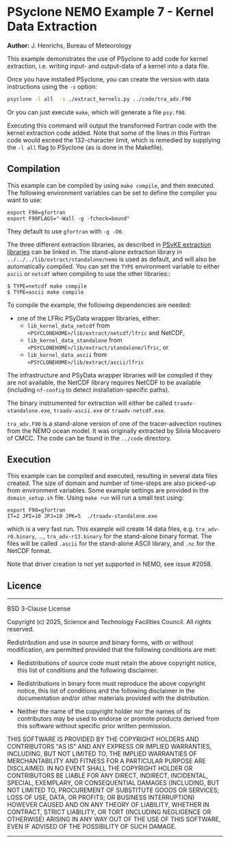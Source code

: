 # PSyclone NEMO Example 7 - Kernel Data Extraction

**Author:** J. Henrichs, Bureau of Meteorology

This example demonstrates the use of PSyclone to add code for kernel
extraction, i.e. writing input- and output-data of a kernel into a data file.

Once you have installed PSyclone, you can create the version with
data instructions using the ``-s`` option:

```sh
psyclone -l all  -s ./extract_kernels.py ../code/tra_adv.F90
```

Or you can just execute ``make``, which will generate a file ``psy.f90``.

Executing this command will output the transformed Fortran code with the 
kernel extraction code added. Note that some of the lines in this
Fortran code would exceed the 132-character limit, which is remedied
by supplying the `-l all` flag to PSyclone (as is done in the Makefile).


## Compilation

This example can be compiled by using ``make compile``, and then executed.
The following environment variables can be set to define the compiler you
want to use:

```shell
export F90=gfortran
export F90FLAGS="-Wall -g -fcheck=bound"
```
They default to use ``gfortran`` with ``-g -O0``.

The three different extraction libraries, as described in
[PSyKE extraction libraries](https://psyclone.readthedocs.io/en/stable/psyke.html#extraction-libraries)
can be linked in.  The stand-alone extraction library in
``../../../lib/extract/standalone/nemo`` is used as default, and
will also be automatically compiled. You can set the ``TYPE`` environment
variable to either ``ascii``
or ``netcdf`` when compiling to use the other libraries::

    $ TYPE=netcdf make compile
    $ TYPE=ascii make compile

 To compile the example, the following dependencies are needed:
- one of the LFRic PSyData wrapper libraries, either:
    - ``lib_kernel_data_netcdf`` from
      ``<PSYCLONEHOME>/lib/extract/netcdf/lfric`` and NetCDF,
    - ``lib_kernel_data_standalone`` from
      ``<PSYCLONEHOME>/lib/extract/standalone/lfric``, or
    - ``lib_kernel_data_ascii`` from
      ``<PSYCLONEHOME>/lib/extract/ascii/lfric``

The infrastructure and PSyData wrapper libraries will be compiled
if they are not available, the NetCDF library requires NetCDF to
be available (including ``nf-config`` to detect installation-specific
paths).

The binary  instrumented for extraction will either be called
``traadv-standalone.exe``, ``traadv-ascii.exe`` or
``traadv-netcdf.exe``.

`tra_adv.F90` is a stand-alone version of one of the tracer-advection
routines from the NEMO ocean model. It was originally extracted by
Silvia Mocavero of CMCC. The code can be found in the `../code`
directory.

## Execution

This example can be compiled and executed, resulting in several
data files created. The size of domain and number of time-steps are also
picked-up from environment variables. Some example settings are provided
in the `domain_setup.sh` file. Using ``make run`` will run a small
test using:

```shell
export F90=gfortran
IT=2 JPI=10 JPJ=10 JPK=5  ./traadv-standalone.exe
```
which is a very fast run. This example will create 14 data files, e.g.
``tra_adv-r0.binary``, ..., ``tra_adv-r13.binary`` for the stand-alone
binary format. The files will be called ``.ascii`` for the stand-alone
ASCII library, and ``.nc`` for the NetCDF format.


Note that driver creation is not yet supported in NEMO, see issue #2058.

## Licence

-----------------------------------------------------------------------------

BSD 3-Clause License

Copyright (c) 2025, Science and Technology Facilities Council.
All rights reserved.

Redistribution and use in source and binary forms, with or without
modification, are permitted provided that the following conditions are met:

* Redistributions of source code must retain the above copyright notice, this
  list of conditions and the following disclaimer.

* Redistributions in binary form must reproduce the above copyright notice,
  this list of conditions and the following disclaimer in the documentation
  and/or other materials provided with the distribution.

* Neither the name of the copyright holder nor the names of its
  contributors may be used to endorse or promote products derived from
  this software without specific prior written permission.

THIS SOFTWARE IS PROVIDED BY THE COPYRIGHT HOLDERS AND CONTRIBUTORS
"AS IS" AND ANY EXPRESS OR IMPLIED WARRANTIES, INCLUDING, BUT NOT
LIMITED TO, THE IMPLIED WARRANTIES OF MERCHANTABILITY AND FITNESS
FOR A PARTICULAR PURPOSE ARE DISCLAIMED. IN NO EVENT SHALL THE
COPYRIGHT HOLDER OR CONTRIBUTORS BE LIABLE FOR ANY DIRECT, INDIRECT,
INCIDENTAL, SPECIAL, EXEMPLARY, OR CONSEQUENTIAL DAMAGES (INCLUDING,
BUT NOT LIMITED TO, PROCUREMENT OF SUBSTITUTE GOODS OR SERVICES;
LOSS OF USE, DATA, OR PROFITS; OR BUSINESS INTERRUPTION) HOWEVER
CAUSED AND ON ANY THEORY OF LIABILITY, WHETHER IN CONTRACT, STRICT
LIABILITY, OR TORT (INCLUDING NEGLIGENCE OR OTHERWISE) ARISING IN
ANY WAY OUT OF THE USE OF THIS SOFTWARE, EVEN IF ADVISED OF THE
POSSIBILITY OF SUCH DAMAGE.

-----------------------------------------------------------------------------
